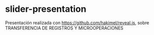 # slider-presentation
Presentación realizada con https://github.com/hakimel/reveal.js, sobre TRANSFERENCIA DE REGISTROS Y MICROOPERACIONES
